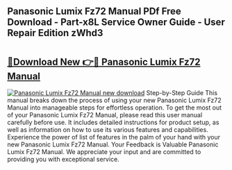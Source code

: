 ## Panasonic Lumix Fz72 Manual PDf Free Download - Part-x8L Service Owner Guide - User Repair Edition zWhd3

# <h2><a href="http://cf22379.oget.top/?id=Panasonic+Lumix+Fz72+Manual">🔗Download New 👉🔴 Panasonic Lumix Fz72 Manual</a></h2>

[![Panasonic Lumix Fz72 Manual new download](https://i.imgur.com/5g1atiW.png)](http://cf22379.oget.top/?id=Panasonic+Lumix+Fz72+Manual)
Step-by-Step Guide This manual breaks down the process of using your new Panasonic Lumix Fz72 Manual into manageable steps for effortless operation. To get the most out of your Panasonic Lumix Fz72 Manual, please read this user manual carefully before use. It includes detailed instructions for product setup, as well as information on how to use its various features and capabilities. Experience the power of list of features in the palm of your hand with your new Panasonic Lumix Fz72 Manual. Your Feedback is Valuable Panasonic Lumix Fz72 Manual. We appreciate your input and are committed to providing you with exceptional service.
